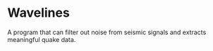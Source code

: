 # Wavelines
A program that can filter out noise from seismic signals and extracts meaningful quake data. 

